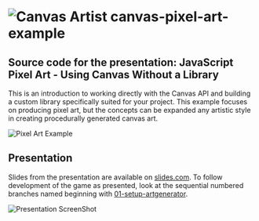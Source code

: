 # ![Canvas Artist](https://greenzeta.com/wp-content/uploads/2022/03/10_zeta_artist_r2-150x150.png) canvas-pixel-art-example
## Source code for the presentation: JavaScript Pixel Art - Using Canvas Without a Library

This is an introduction to working directly with the Canvas API and building a custom library specifically suited for your project. This example focuses on producing pixel art, but the concepts can be expanded any artistic style in creating procedurally generated canvas art.

![Pixel Art Example](https://greenzeta.com/wp-content/uploads/2022/04/10_bitmap_zeta_color_reuse.png)

## Presentation

Slides from the presentation are available on [slides.com](https://slides.com/greenzeta/javascript-pixelart). To follow development of the game as presented, look at the sequential numbered branches named beginning with [01-setup-artgenerator](https://github.com/mwilber/canvas-pixel-art-example/tree/01-setup-artgenerator). 

![Presentation ScreenShot](https://greenzeta.com/wp-content/uploads/2022/04/Screen-Shot-2022-04-14-at-9.03.53-PM.png)